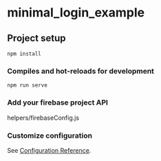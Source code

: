 # minimal_login_example

## Project setup
```
npm install
```

### Compiles and hot-reloads for development
```
npm run serve
```

### Add your firebase project API
helpers/firebaseConfig.js

### Customize configuration
See [Configuration Reference](https://cli.vuejs.org/config/).
